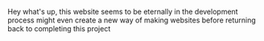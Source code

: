 Hey what's up,
this website seems to be eternally in the development process
might even create a new way of making websites before returning back to completing this project
